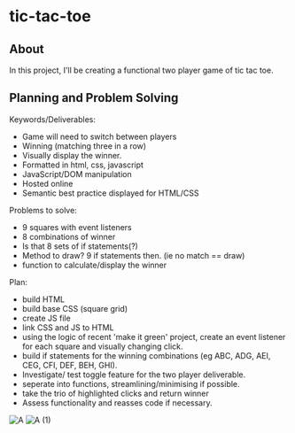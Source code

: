 # tic-tac-toe



## About

In this project, I'll be creating a functional two player game of tic tac toe. 

## Planning and Problem Solving

Keywords/Deliverables: 
- Game will need to switch between players
- Winning (matching three in a row) 
- Visually display the winner. 
- Formatted in html, css, javascript 
- JavaScript/DOM manipulation 
- Hosted online 
- Semantic best practice displayed for HTML/CSS 

Problems to solve:
- 9 squares with event listeners
- 8 combinations of winner
- Is that 8 sets of if statements(?)
- Method to draw? 9 if statements then. (ie no match == draw)
- function to calculate/display the winner

Plan:
- build HTML
- build base CSS (square grid)
- create JS file
- link CSS and JS to HTML
- using the logic of recent 'make it green' project, create an event listener for each square and visually changing click.
- build if statements for the winning combinations (eg ABC, ADG, AEI, CEG, CFI, DEF, BEH, GHI).
- Investigate/ test toggle feature for the two player deliverable.
- seperate into functions, streamlining/minimising if possible. 
- take the trio of highlighted clicks and return winner
- Assess functionality and reasses code if necessary. 

![A](https://user-images.githubusercontent.com/117622538/203268769-bbd97180-6d55-4e5f-a811-9af8e6286a03.png)
![A (1)](https://user-images.githubusercontent.com/117622538/203268775-ea58eb4d-008a-4f67-b012-4e64a3cda5cc.png)
